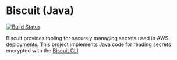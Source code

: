 # Biscuit (Java)

[![Build Status](https://travis-ci.org/dcoker/biscuit-java.svg)](https://travis-ci.org/dcoker/biscuit-java)

Biscuit provides tooling for securely managing secrets used in AWS
deployments. This project implements Java code for reading secrets 
encrypted with the [Biscuit CLI](https://github.com/dcoker/biscuit).

